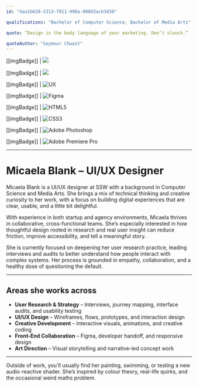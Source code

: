 ```yaml
---
id: "4aa1b628-5313-f011-998a-000d3acb3d30"

qualifications: "Bachelor of Computer Science, Bachelor of Media Arts"

quote: “Design is the body language of your marketing. Don’t slouch.”

quoteAuthor: "Seymour Chwast"
---
```

[[imgBadge]]
| ![](../badges/Developer-js.png)

[[imgBadge]]
| ![](../badges/Developer-react.png)

[[imgBadge]]
| ![UX](../badges/Designer-web-ux.png)

[[imgBadge]]
| ![Figma](../badges/Designer-figma.png)

[[imgBadge]]
| ![HTML5](../badges/Designer-web-html5.png)

[[imgBadge]]
| ![CSS3](../badges/Designer-web-css3.png)

[[imgBadge]]
| ![Adobe Photoshop](../badges/Designer-adobe-photoshop.png)

[[imgBadge]]
| ![Adobe Premiere Pro](../badges/Designer-adobe-premiere.png)

---
# Micaela Blank – UI/UX Designer

Micaela Blank is a UI/UX designer at SSW with a background in Computer Science and Media Arts. She brings a mix of technical thinking and creative curiosity to her work, with a focus on building digital experiences that are clear, usable, and a little bit delightful.

With experience in both startup and agency environments, Micaela thrives in collaborative, cross-functional teams. She’s especially interested in how thoughtful design rooted in research and real user insight can reduce friction, improve accessibility, and tell a meaningful story.

She is currently focused on deepening her user research practice, leading interviews and audits to better understand how people interact with complex systems. Her process is grounded in empathy, collaboration, and a healthy dose of questioning the default.

---

## Areas she works across

- **User Research & Strategy** – Interviews, journey mapping, interface audits, and usability testing  
- **UI/UX Design** – Wireframes, flows, prototypes, and interaction design  
- **Creative Development** – Interactive visuals, animations, and creative coding  
- **Front-End Collaboration** – Figma, developer handoff, and responsive design  
- **Art Direction** – Visual storytelling and narrative-led concept work  

---

Outside of work, you’ll usually find her painting, swimming, or testing a new audio-reactive shader. She’s inspired by colour theory, real-life quirks, and the occasional weird maths problem.
